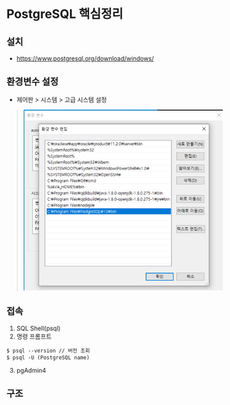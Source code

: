 # PostgreSQL 핵심정리
## 설치
- https://www.postgresql.org/download/windows/
## 환경변수 설정
- 제어판 > 시스템 > 고급 시스템 설정
> ![ex_screen](images/psql.png)
## 접속
1. SQL Shell(psql)
2. 명령 프롬프트
```
$ psql --version // 버전 조회
$ psql -U (PostgreSQL name)
```
3. pgAdmin4
## 구조
